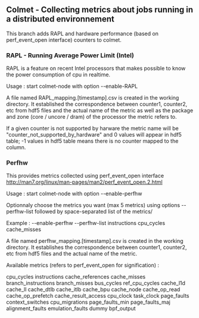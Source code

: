 ## Colmet - Collecting metrics about jobs running in a distributed environnement

This branch adds RAPL and hardware performance (based on perf_event_open interface) counters to colmet.

### RAPL - Running Average Power Limit (Intel)

RAPL is a feature on recent Intel processors that makes possible to know the power consumption of cpu in realtime.

Usage : start colmet-node with option --enable-RAPL

A file named RAPL_mapping.[timestamp].csv is created in the working directory. It established the correspondence between counter1, counter2, etc from hdf5 files and the actual name of the metric as well as the package and zone (core / uncore / dram) of the processor the metric refers to.

If a given counter is not supported by harware the metric name will be "counter_not_supported_by_hardware" and 0 values will appear in hdf5 table; -1 values in hdf5 table means there is no counter mapped to the column.

### Perfhw

This provides metrics collected using perf_event_open interface http://man7.org/linux/man-pages/man2/perf_event_open.2.html

Usage : start colmet-node with option --enable-perfhw

Optionnaly choose the metrics you want (max 5 metrics) using options --perfhw-list followed by space-separated list of the metrics/

Example : --enable-perfhw --perfhw-list instructions cpu_cycles cache_misses

A file named perfhw_mapping.[timestamp].csv is created in the working directory. It establishes the correspondence between counter1, counter2, etc from hdf5 files and the actual name of the metric.

Available metrics (refers to perf_event_open for signification) :

cpu_cycles 
instructions 
cache_references 
cache_misses 
branch_instructions
branch_misses
bus_cycles 
ref_cpu_cycles 
cache_l1d 
cache_ll 
cache_dtlb 
cache_itlb 
cache_bpu 
cache_node 
cache_op_read 
cache_op_prefetch 
cache_result_access 
cpu_clock 
task_clock 
page_faults 
context_switches 
cpu_migrations
page_faults_min 
page_faults_maj
alignment_faults 
emulation_faults
dummy
bpf_output
